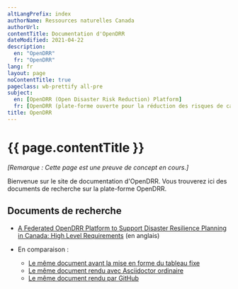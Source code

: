 ```yaml
---
altLangPrefix: index
authorName: Ressources naturelles Canada
authorUrl: 
contentTitle: Documentation d'OpenDRR
dateModified: 2021-04-22
description:
  en: "OpenDRR"
  fr: "OpenDRR"
lang: fr
layout: page
noContentTitle: true
pageclass: wb-prettify all-pre
subject:
  en: [OpenDRR (Open Disaster Risk Reduction) Platform]
  fr: [OpenDRR (plate-forme ouverte pour la réduction des risques de catastrophes)]
title: OpenDRR
---
```


# {{ page.contentTitle }}

_[Remarque : Cette page est une preuve de concept en cours.]_

Bienvenue sur le site de documentation d'OpenDRR. Vous trouverez ici des documents de recherche sur la plate-forme OpenDRR.

## Documents de recherche

* [A Federated OpenDRR Platform to Support Disaster Resilience Planning in Canada: High Level Requirements](../docs/opendrr-platform.html) (en anglais)

* En comparaison :
    * [Le même document avant la mise en forme du tableau fixe](../docs/opendrr-platform-before.html)
    * [Le même document rendu avec Asciidoctor ordinaire](../docs/opendrr-platform-asciidoctor.html)
    * [Le même document rendu par GitHub](https://github.com/OpenDRR/documentation/blob/master/docs/opendrr-platform.adoc)
